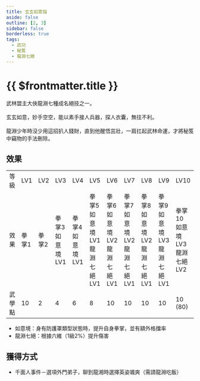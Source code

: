 ```yaml
---
title: 玄玄如意指
aside: false
outline: [2, 3]
sidebar: false
borderless: true
tags:
  - 武功
  - 秘笈
  - 龍淵七絕
---
```


# {{ $frontmatter.title }}

<BookItemIcon :size="`medium`" :needLink="false" :no="4004"></BookItemIcon>

武林盟主大俠龍淵七種成名絕技之一。
<br><br>
玄玄如意，妙手空空，能以素手接人兵器，探人衣囊，無往不利。
<br><br>
龍淵少年時沒少用這招扒人錢財，直到他醒悟茁壯，一肩扛起武林命運，才將秘笈中竊物的手法刪除。
<br clear="all" />

## 效果

<table>
    <tr>
        <td>等級</td>
        <td>LV1</td>
        <td>LV2</td>
        <td>LV3</td>
        <td>LV4</td>
        <td>LV5</td>
        <td>LV6</td>
        <td>LV7</td>
        <td>LV8</td>
        <td>LV9</td>
        <td>LV10</td>
    </tr>
    <tr>
        <td>效果</td>
        <td>拳掌1</td>
        <td>拳掌2</td>
        <td>拳掌3<br>如意境LV1</td>
        <td>拳掌4<br>如意境LV1</td>
        <td>拳掌5<br>如意境LV1<br>龍淵七絕LV1</td>
        <td>拳掌6<br>如意境LV2<br>龍淵七絕LV1</td>
        <td>拳掌7<br>如意境LV2<br>龍淵七絕LV1</td>
        <td>拳掌8<br>如意境LV2<br>龍淵七絕LV1</td>
        <td>拳掌9<br>如意境LV3<br>龍淵七絕LV1</td>
        <td>拳掌10<br>如意境LV3<br>龍淵七絕LV2</td>
    </tr>
    <tr>
        <td>武學點</td>
        <td>10</td>
        <td>2</td>
        <td>4</td>
        <td>6</td>
        <td>8</td>
        <td>10</td>
        <td>10</td>
        <td>10</td>
        <td>10</td>
        <td>10 (80)</td>
    </tr>
</table>

- 如意境：身有防護罩類型狀態時，提升自身拳掌，並有額外格擋率
- 龍淵七絕：根據六維（1級2%）提升傷害

## 獲得方式

- 千面人事件－選項外門弟子，聊到龍湘時選擇英姿颯爽（需請龍淵吃飯）
